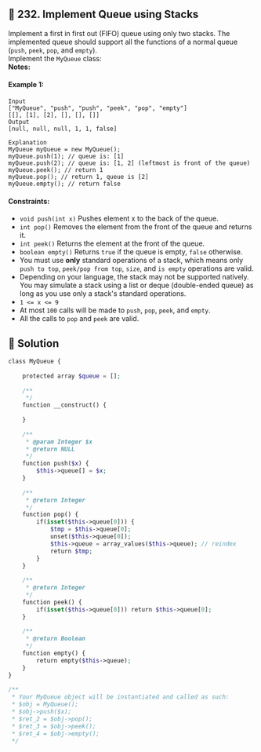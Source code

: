 ## 📝 232. Implement Queue using Stacks  
Implement a first in first out (FIFO) queue using only two stacks. The implemented queue should support all the functions of a normal queue (`push`, `peek`, `pop`, and `empty`).  
Implement the `MyQueue` class:  
**Notes:**  
     
  
#### Example 1:  

```
Input
["MyQueue", "push", "push", "peek", "pop", "empty"]
[[], [1], [2], [], [], []]
Output
[null, null, null, 1, 1, false]

Explanation
MyQueue myQueue = new MyQueue();
myQueue.push(1); // queue is: [1]
myQueue.push(2); // queue is: [1, 2] (leftmost is front of the queue)
myQueue.peek(); // return 1
myQueue.pop(); // return 1, queue is [2]
myQueue.empty(); // return false

```
  
#### Constraints:  
+ `void push(int x)` Pushes element x to the back of the queue.  
+ `int pop()` Removes the element from the front of the queue and returns it.  
+ `int peek()` Returns the element at the front of the queue.  
+ `boolean empty()` Returns `true` if the queue is empty, `false` otherwise.  
+ You must use **only** standard operations of a stack, which means only `push to top`, `peek/pop from top`, `size`, and `is empty` operations are valid.  
+ Depending on your language, the stack may not be supported natively. You may simulate a stack using a list or deque (double-ended queue) as long as you use only a stack's standard operations.  
+ `1 <= x <= 9`  
+ At most `100`   calls will be made to `push`, `pop`, `peek`, and `empty`.  
+ All the calls to `pop` and `peek` are valid.  
  
## 📝 Solution 
```php  
class MyQueue {  
      
    protected array $queue = [];  
  
    /**  
     */  
    function __construct() {  
          
    }  
    
    /**  
     * @param Integer $x  
     * @return NULL  
     */  
    function push($x) {  
        $this->queue[] = $x;  
    }  
    
    /**  
     * @return Integer  
     */  
    function pop() {  
        if(isset($this->queue[0])) {  
            $tmp = $this->queue[0];  
            unset($this->queue[0]);  
            $this->queue = array_values($this->queue); // reindex  
            return $tmp;  
        }  
    }  
    
    /**  
     * @return Integer  
     */  
    function peek() {  
        if(isset($this->queue[0])) return $this->queue[0];  
    }  
    
    /**  
     * @return Boolean  
     */  
    function empty() {  
        return empty($this->queue);  
    }  
}  
  
/**  
 * Your MyQueue object will be instantiated and called as such:  
 * $obj = MyQueue();  
 * $obj->push($x);  
 * $ret_2 = $obj->pop();  
 * $ret_3 = $obj->peek();  
 * $ret_4 = $obj->empty();  
 */  
```  
